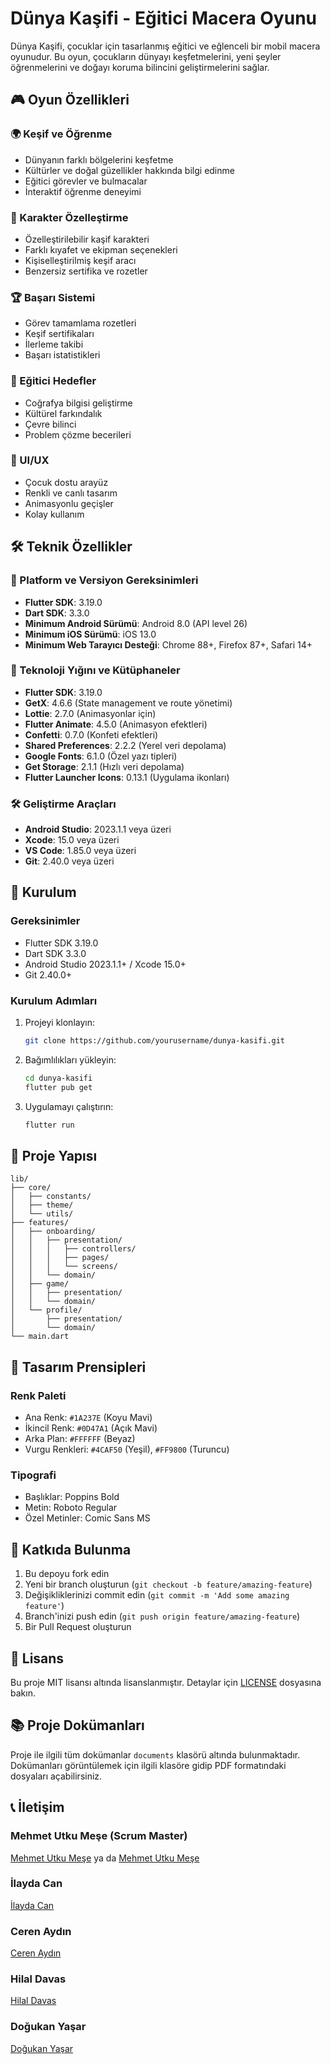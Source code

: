 # Dünya Kaşifi - Eğitici Macera Oyunu

Dünya Kaşifi, çocuklar için tasarlanmış eğitici ve eğlenceli bir mobil macera oyunudur. Bu oyun, çocukların dünyayı keşfetmelerini, yeni şeyler öğrenmelerini ve doğayı koruma bilincini geliştirmelerini sağlar.

## 🎮 Oyun Özellikleri

### 🌍 Keşif ve Öğrenme

- Dünyanın farklı bölgelerini keşfetme
- Kültürler ve doğal güzellikler hakkında bilgi edinme
- Eğitici görevler ve bulmacalar
- İnteraktif öğrenme deneyimi

### 🎨 Karakter Özelleştirme

- Özelleştirilebilir kaşif karakteri
- Farklı kıyafet ve ekipman seçenekleri
- Kişiselleştirilmiş keşif aracı
- Benzersiz sertifika ve rozetler

### 🏆 Başarı Sistemi

- Görev tamamlama rozetleri
- Keşif sertifikaları
- İlerleme takibi
- Başarı istatistikleri

### 🎯 Eğitici Hedefler

- Coğrafya bilgisi geliştirme
- Kültürel farkındalık
- Çevre bilinci
- Problem çözme becerileri

### 🎨 UI/UX

- Çocuk dostu arayüz
- Renkli ve canlı tasarım
- Animasyonlu geçişler
- Kolay kullanım

## 🛠️ Teknik Özellikler

### 📱 Platform ve Versiyon Gereksinimleri

- **Flutter SDK**: 3.19.0
- **Dart SDK**: 3.3.0
- **Minimum Android Sürümü**: Android 8.0 (API level 26)
- **Minimum iOS Sürümü**: iOS 13.0
- **Minimum Web Tarayıcı Desteği**: Chrome 88+, Firefox 87+, Safari 14+

### 🔧 Teknoloji Yığını ve Kütüphaneler

- **Flutter SDK**: 3.19.0
- **GetX**: 4.6.6 (State management ve route yönetimi)
- **Lottie**: 2.7.0 (Animasyonlar için)
- **Flutter Animate**: 4.5.0 (Animasyon efektleri)
- **Confetti**: 0.7.0 (Konfeti efektleri)
- **Shared Preferences**: 2.2.2 (Yerel veri depolama)
- **Google Fonts**: 6.1.0 (Özel yazı tipleri)
- **Get Storage**: 2.1.1 (Hızlı veri depolama)
- **Flutter Launcher Icons**: 0.13.1 (Uygulama ikonları)

### 🛠️ Geliştirme Araçları

- **Android Studio**: 2023.1.1 veya üzeri
- **Xcode**: 15.0 veya üzeri
- **VS Code**: 1.85.0 veya üzeri
- **Git**: 2.40.0 veya üzeri

## 🚀 Kurulum

### Gereksinimler

- Flutter SDK 3.19.0
- Dart SDK 3.3.0
- Android Studio 2023.1.1+ / Xcode 15.0+
- Git 2.40.0+

### Kurulum Adımları

1. Projeyi klonlayın:

   ```bash
   git clone https://github.com/yourusername/dunya-kasifi.git
   ```

2. Bağımlılıkları yükleyin:

   ```bash
   cd dunya-kasifi
   flutter pub get
   ```

3. Uygulamayı çalıştırın:
   ```bash
   flutter run
   ```

## 📁 Proje Yapısı

```
lib/
├── core/
│   ├── constants/
│   ├── theme/
│   └── utils/
├── features/
│   ├── onboarding/
│   │   ├── presentation/
│   │   │   ├── controllers/
│   │   │   ├── pages/
│   │   │   └── screens/
│   │   └── domain/
│   ├── game/
│   │   ├── presentation/
│   │   └── domain/
│   └── profile/
│       ├── presentation/
│       └── domain/
└── main.dart
```

## 🎨 Tasarım Prensipleri

### Renk Paleti

- Ana Renk: `#1A237E` (Koyu Mavi)
- İkincil Renk: `#0D47A1` (Açık Mavi)
- Arka Plan: `#FFFFFF` (Beyaz)
- Vurgu Renkleri: `#4CAF50` (Yeşil), `#FF9800` (Turuncu)

### Tipografi

- Başlıklar: Poppins Bold
- Metin: Roboto Regular
- Özel Metinler: Comic Sans MS

## 🤝 Katkıda Bulunma

1. Bu depoyu fork edin
2. Yeni bir branch oluşturun (`git checkout -b feature/amazing-feature`)
3. Değişikliklerinizi commit edin (`git commit -m 'Add some amazing feature'`)
4. Branch'inizi push edin (`git push origin feature/amazing-feature`)
5. Bir Pull Request oluşturun

## 📝 Lisans

Bu proje MIT lisansı altında lisanslanmıştır. Detaylar için [LICENSE](LICENSE) dosyasına bakın.

## 📚 Proje Dokümanları

Proje ile ilgili tüm dokümanlar `documents` klasörü altında bulunmaktadır. Dokümanları görüntülemek için ilgili klasöre gidip PDF formatındaki dosyaları açabilirsiniz.

## 📞 İletişim

### Mehmet Utku Meşe (Scrum Master)

[Mehmet Utku Meşe](215542015@firat.edu.tr) ya da [Mehmet Utku Meşe](utkumese.dev@gmail.com)

### İlayda Can

[İlayda Can](215541001@firat.edu.tr)

### Ceren Aydın

[Ceren Aydın](215541023@firat.edu.tr)

### Hilal Davas

[Hilal Davas](215541029@firat.edu.tr)

### Doğukan Yaşar

[Doğukan Yaşar](215541027@firat.edu.tr)
